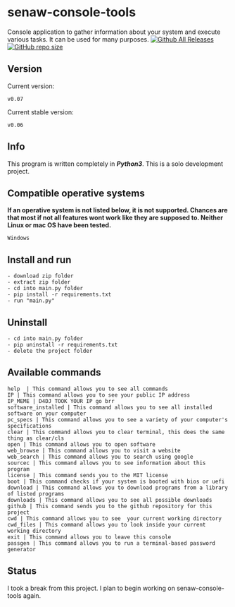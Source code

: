 # senaw-console-tools
Console application to gather information about your system and execute various tasks. It can be used for many purposes. [![Github All Releases](https://img.shields.io/github/downloads/senawDragon/senaw-console-tools/total.svg)]() [![GitHub repo size](https://img.shields.io/github/repo-size/senawDragon/senaw-console-tools)]()

## Version
Current version:
```
v0.07
```
Current stable version:
```
v0.06
```
## Info
This program is written completely in ***Python3***.
This is a solo development project.

## Compatible operative systems
**If an operative system is not listed below, it is not supported. Chances are that most if not all features wont work like they are supposed to. Neither Linux or mac OS have been tested.**
```
Windows
```

## Install and run
```
- download zip folder
- extract zip folder
- cd into main.py folder
- pip install -r requirements.txt
- run "main.py"
```

## Uninstall
```
- cd into main.py folder
- pip uninstall -r requirements.txt
- delete the project folder
```

## Available commands
```
help  | This command allows you to see all commands
IP | This command allows you to see your public IP address
IP_MEME | D4DJ TOOK YOUR IP go brr
software_installed | This command allows you to see all installed software on your computer
pc_specs | This command allows you to see a variety of your computer's specifications
clear | This command allows you to clear terminal, this does the same thing as clear/cls
open | This command allows you to open software
web_browse | This command allows you to visit a website
web_search | This command allows you to search using google
sourcec | This command allows you to see information about this program
license | This command sends you to the MIT license
boot | This command checks if your system is booted with bios or uefi
download | This command allows you to download programs from a library of listed programs
downloads | This command allows you to see all possible downloads
github | This command sends you to the github repository for this project
cwd | This command allows you to see  your current working directory
cwd_files | This command allows you to look inside your current working directory
exit | This command allows you to leave this console
passgen | This command allows you to run a terminal-based password generator
```

## Status
I took a break from this project. I plan to begin working on senaw-console-tools again.
